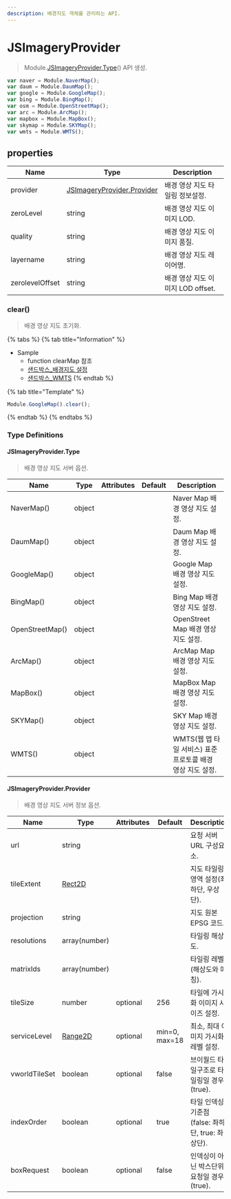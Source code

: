 ```yaml
---
description: 배경지도 객체를 관리하는 API.
---
```


# JSImageryProvider

> Module.[JSImageryProvider.Type](jsImageryProvider.md#jsimageryprovider.type)() API 생성.

```javascript
var naver = Module.NaverMap();
var daum = Module.DaumMap();
var google = Module.GoogleMap();
var bing = Module.BingMap();
var osm = Module.OpenStreetMap();
var arc = Module.ArcMap();
var mapbox = Module.MapBox();
var skymap = Module.SKYMap();
var wmts = Module.WMTS();
```

## properties

| Name            | Type                                                                          | Description              |
| --------------- | ----------------------------------------------------------------------------- | ------------------------ |
| provider        | [JSImageryProvider.Provider](JSImageryProvider.md#JSImageryProvider.provider) | 배경 영상 지도 타일링 정보설정.       |
| zeroLevel       | string                                                                        | 배경 영상 지도 이미지 LOD.        |
| quality         | string                                                                        | 배경 영상 지도 이미지 품질.         |
| layername       | string                                                                        | 배경 영상 지도 레이어명.           |
| zerolevelOffset | string                                                                        | 배경 영상 지도 이미지 LOD offset. |

### clear()

> 배경 영상 지도 초기화.

{% tabs %}
{% tab title="Information" %}
* Sample
  * function clearMap 참조
  * [샌드박스\_배경지도 설정](http://sandbox.dtwincloud.com/code/main.do?id=layer\_basemap)
  * [샌드박스\_WMTS](http://sandbox.dtwincloud.com/code/main.do?id=layer\_wmts)
{% endtab %}

{% tab title="Template" %}
```javascript
Module.GoogleMap().clear();
```
{% endtab %}
{% endtabs %}

### Type Definitions

#### JSImageryProvider.Type

> 배경 영상 지도 서버 옵션.

| Name            | Type   | Attributes | Default | Description                           |
| --------------- | ------ | ---------- | ------- | ------------------------------------- |
| NaverMap()      | object |            |         | Naver Map 배경 영상 지도 설정.                |
| DaumMap()       | object |            |         | Daum Map 배경 영상 지도 설정.                 |
| GoogleMap()     | object |            |         | Google Map 배경 영상 지도 설정.               |
| BingMap()       | object |            |         | Bing Map 배경 영상 지도 설정.                 |
| OpenStreetMap() | object |            |         | OpenStreet Map 배경 영상 지도 설정.           |
| ArcMap()        | object |            |         | ArcMap Map 배경 영상 지도 설정.               |
| MapBox()        | object |            |         | MapBox Map 배경 영상 지도 설정.               |
| SKYMap()        | object |            |         | SKY Map 배경 영상 지도 설정.                  |
| WMTS()          | object |            |         | WMTS(웹 맵 타일 서비스) 표준 프로토콜 배경 영상 지도 설정. |

#### JSImageryProvider.Provider

> 배경 영상 지도 서버 정보 옵션.

| Name          | Type                                             | Attributes | Default       | Description                        |
| ------------- | ------------------------------------------------ | ---------- | ------------- | ---------------------------------- |
| url           | string                                           |            |               | 요청 서버 URL 구성요소.                    |
| tileExtent    | [Rect2D](../etc/tag-list.md#rect2d-style-type)   |            |               | 지도 타일링 영역 설정(좌하단, 우상단).            |
| projection    | string                                           |            |               | 지도 원본 EPSG 코드.                     |
| resolutions   | array(number)                                    |            |               | 타일링 해상도.                           |
| matrixIds     | array(number)                                    |            |               | 타일링 레벨(해상도와 매칭).                   |
| tileSize      | number                                           | optional   | 256           | 타일에 가시화 이미지 사이즈 설정.                |
| serviceLevel  | [Range2D](../etc/tag-list.md#range2d-style-type) | optional   | min=0, max=18 | 최소, 최대 이미지 가시화 레벨 설정.              |
| vworldTileSet | boolean                                          | optional   | false         | 브이월드 타일구조로 타일링일 경우(true).          |
| indexOrder    | boolean                                          | optional   | true          | 타일 인덱싱 기준점(false: 좌하단, true: 좌상단). |
| boxRequest    | boolean                                          | optional   | false         | 인덱싱이 아닌 박스단위 요청일 경우(true).         |
